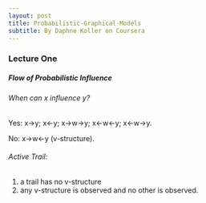 ```yaml
---
layout: post
title: Probabilistic-Graphical-Models
subtitle: By Daphne Koller on Coursera
---
```



<script type="text/javascript" src="http://cdn.mathjax.org/mathjax/latest/MathJax.js?config=default"></script>
### Lecture One

##### Flow of Probabilistic Influence

###### When can x influence y?

Yes: x->y; x<-y; x->w->y; x<-w<-y; x<-w->y.

No: x->w<-y (v-structure).

###### Active Trail: 
1. a trail has no v-structure
2. any v-structure is observed and no other is observed.


